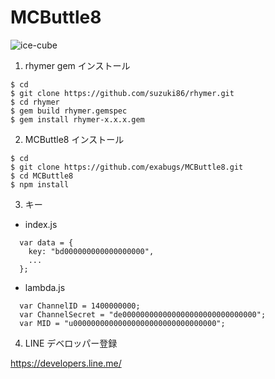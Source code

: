 # MCButtle8

![ice-cube](https://cloud.githubusercontent.com/assets/1234874/16717116/4757542a-474a-11e6-9934-d8d4df65e665.jpg)


 1. rhymer gem インストール
 
```
$ cd
$ git clone https://github.com/suzuki86/rhymer.git
$ cd rhymer
$ gem build rhymer.gemspec
$ gem install rhymer-x.x.x.gem
```

 2. MCButtle8 インストール
```
$ cd
$ git clone https://github.com/exabugs/MCButtle8.git
$ cd MCButtle8
$ npm install
```

 3. キー
 - index.js
```
  var data = {
    key: "bd000000000000000000",
    ...
  };
```
 - lambda.js
```
  var ChannelID = 1400000000;
  var ChannelSecret = "de000000000000000000000000000000";
  var MID = "u00000000000000000000000000000000";
```

 4. LINE デベロッパー登録

https://developers.line.me/



